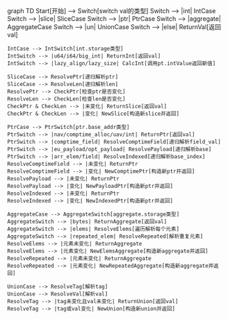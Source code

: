 graph TD
    Start[开始] --> Switch[switch val的类型]
    Switch --> |int| IntCase
    Switch --> |slice| SliceCase
    Switch --> |ptr| PtrCase
    Switch --> |aggregate| AggregateCase
    Switch --> |un| UnionCase
    Switch --> |else| ReturnVal[返回val]
    
    IntCase --> IntSwitch[int.storage类型]
    IntSwitch --> |u64/i64/big_int| ReturnInt[返回val]
    IntSwitch --> |lazy_align/lazy_size| CalcInt[调用pt.intValue返回新值]
    
    SliceCase --> ResolvePtr[递归解析ptr]
    SliceCase --> ResolveLen[递归解析len]
    ResolvePtr --> CheckPtr[检查ptr是否变化]
    ResolveLen --> CheckLen[检查len是否变化]
    CheckPtr & CheckLen --> |未变化| ReturnSlice[返回val]
    CheckPtr & CheckLen --> |变化| NewSlice[构造新slice并返回]
    
    PtrCase --> PtrSwitch[ptr.base_addr类型]
    PtrSwitch --> |nav/comptime_alloc/uav/int| ReturnPtr[返回val]
    PtrSwitch --> |comptime_field| ResolveComptimeField[递归解析field_val]
    PtrSwitch --> |eu_payload/opt_payload| ResolvePayload[递归解析base]
    PtrSwitch --> |arr_elem/field| ResolveIndexed[递归解析base_index]
    ResolveComptimeField --> |未变化| ReturnPtr
    ResolveComptimeField --> |变化| NewComptimePtr[构造新ptr并返回]
    ResolvePayload --> |未变化| ReturnPtr
    ResolvePayload --> |变化| NewPayloadPtr[构造新ptr并返回]
    ResolveIndexed --> |未变化| ReturnPtr
    ResolveIndexed --> |变化| NewIndexedPtr[构造新ptr并返回]
    
    AggregateCase --> AggregateSwitch[aggregate.storage类型]
    AggregateSwitch --> |bytes| ReturnAggregate[返回val]
    AggregateSwitch --> |elems| ResolveElems[遍历解析每个元素]
    AggregateSwitch --> |repeated_elem| ResolveRepeated[解析重复元素]
    ResolveElems --> |元素未变化| ReturnAggregate
    ResolveElems --> |元素变化| NewElemsAggregate[构造新aggregate并返回]
    ResolveRepeated --> |元素未变化| ReturnAggregate
    ResolveRepeated --> |元素变化| NewRepeatedAggregate[构造新aggregate并返回]
    
    UnionCase --> ResolveTag[解析tag]
    UnionCase --> ResolveVal[解析val]
    ResolveTag --> |tag未变化且val未变化| ReturnUnion[返回val]
    ResolveTag --> |tag或val变化| NewUnion[构造新union并返回]
